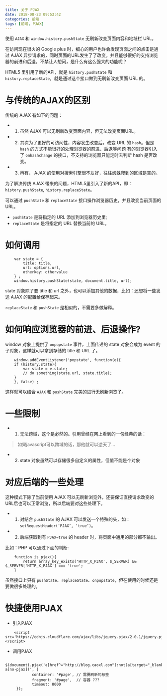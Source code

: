 ```yaml
---
title: 关于 PJAX
date: 2018-08-23 09:53:42
categories: 前端
tags: [前端, PJAX]
---
```


 使用 `AJAX` 和 `window.history.pushState` 无刷新改变页面内容和地址栏 URL。
 
 在访问现在很火的 Google plus 时，细心的用户也许会发现页面之间的点击是通过 AJAX 异步请求的，同时页面的URL发生了了改变。并且能够很好的支持浏览器的前进和后退。不禁让人想问，是什么有这么强大的功能呢？
 
 HTML5 里引用了新的API，就是 `history.pushState` 和 `history.replaceState`，就是通过这个接口做到无刷新改变页面 URL 的。

# 与传统的AJAX的区别

传统的 AJAX 有如下的问题：

- 1. 虽然 AJAX 可以无刷新改变页面内容，但无法改变页面URL。
- 2. 其次为了更好的可访问性，内容发生改变后，改变 URL 的 `hash`。但是 `hash` 的方式不能很好的处理浏览器的前进、后退等问题 有的浏览器引入了 `onhashchange` 的接口，不支持的浏览器只能定时去判断 hash 是否改变。
- 3. 再有， AJAX 的使用对搜索引擎很不友好，往往蜘蛛爬到的区域是空的。

为了解决传统 AJAX 带来的问题，HTML5里引入了新的API，即：`history.pushState`, `history.replaceState`。

可以通过 `pushState` 和 `replaceState` 接口操作浏览器历史，并且改变当前页面的URL。

- `pushState` 是将指定的 URL 添加到浏览器历史里;
- `replaceState` 是将指定的 URL 替换当前的 URL。

# 如何调用

```
    var state = {
    	title: title,
    	url: options.url,
    	otherkey: othervalue
    } ;
    window.history.pushState(state, document.title, url);
```

state 对象除了要 title 和 url 之外，也可以添加其他的数据，比如：还想将一些发送 AJAX 的配置给保存起来。

`replaceState` 和 `pushState` 是相似的，不需要多做解释。

# 如何响应浏览器的前进、后退操作?

window 对象上提供了 `onpopstate` 事件，上面传递的 state 对象会成为 event 的子对象，这样就可以拿到存储的 title 和 URL 了。

```
    window.addEventListener('popstate', function(e){
    if (history.state){
    	var state = e.state;
    	// do something(state.url, state.title);
    }
    }, false) ;
```

这样就可以结合 `AJAX` 和 `pushState` 完美的进行无刷新浏览了。

# 一些限制

- 1. 无法跨域，这个是必然的。引用曾经在网上看到的一句经典的话：
> 如果javascript可以跨域的话，那他就可以逆天了…

- 2. state 对象虽然可以存储很多自定义的属性，但值不能是个对象

# 对应后端的一些处理

这种模式下除了当前使用 AJAX 可以无刷新浏览外，还要保证直接请求改变的URL后也可以正常浏览，所以后端要对这些处理下。

- 1. 对结合 `pushState` 的 AJAX 可以发送一个特殊的头，如：`setRequestHeader(‘PJAX’, ‘true’)`。

- 2. 后端获取到有 `PJAX=true` 的 header 时，将页面中通用的部分都不输出。

比如：PHP 可以通过下面的判断:

```
    function is_pjax(){
    	return array_key_exists('HTTP_X_PJAX', $_SERVER) && $_SERVER['HTTP_X_PJAX'] === 'true';
    }
```

虽然接口上只有 `pushState`、`replaceState`、`onpopstate`，但在使用的时候还是要做很多处理的。

# 快捷使用PJAX

- 引入PJAX

```
    <script src='https://cdnjs.cloudflare.com/ajax/libs/jquery.pjax/2.0.1/jquery.pjax.min.js'></script>
```

- 调用PJAX

```
     $(document).pjax('a[href^="http://blog.caoxl.com"]:not(a[target="_blank"], a[no-pjax])', {
            container: '#page', // 需要刷新的标签
            fragment: '#page',  // 容器 ???
            timeout: 8000
     });
```